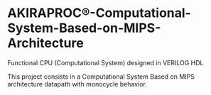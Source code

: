 # AKIRAPROC®-Computational-System-Based-on-MIPS-Architecture

Functional CPU (Computational System) designed in VERILOG HDL

This project consists in a Computational System Based on MIPS architecture datapath with monocycle behavior.
